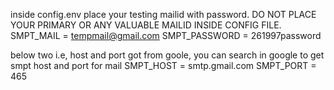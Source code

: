 inside config.env place your testing mailid with password. 
DO NOT PLACE YOUR PRIMARY OR ANY VALUABLE MAILID INSIDE CONFIG FILE.
SMPT_MAIL = tempmail@gmail.com
SMPT_PASSWORD = 261997password


below two i.e, host and port got from goole, you can search in google to get smpt host and port for mail
SMPT_HOST = smtp.gmail.com
SMPT_PORT = 465
